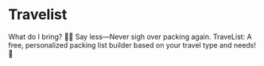 # Travelist
What do I bring? 🤷‍♀️ Say less—Never sigh over packing again. 
TraveList: A free, personalized packing list builder based on your travel type and needs! 🧳

